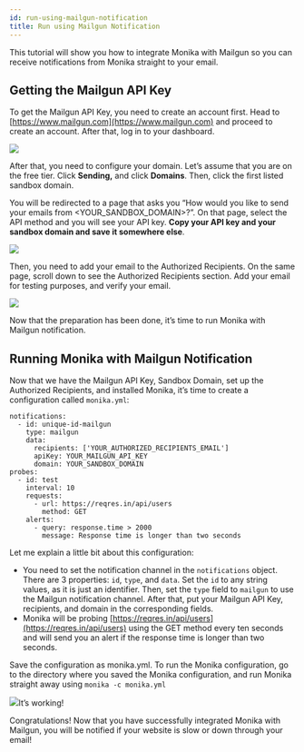 ```yaml
---
id: run-using-mailgun-notification
title: Run using Mailgun Notification
---
```


This tutorial will show you how to integrate Monika with Mailgun so you can receive notifications from Monika straight to your email.

## Getting the Mailgun API Key

To get the Mailgun API Key, you need to create an account first. Head to [https://www.mailgun.com](https://www.mailgun.com) and proceed to create an account. After that, log in to your dashboard.

![](https://miro.medium.com/max/1400/1*KqC_cBnu6afYLCyT0cqpbg.png)

After that, you need to configure your domain. Let’s assume that you are on the free tier. Click **Sending,** and click **Domains**. Then, click the first listed sandbox domain.

You will be redirected to a page that asks you “How would you like to send your emails from <YOUR_SANDBOX_DOMAIN>?”. On that page, select the API method and you will see your API key. **Copy your API key and your sandbox domain and save it somewhere else**.

![](https://miro.medium.com/max/1400/1*uf-1Ai_HGFfBlhshxpfrOg.png)

Then, you need to add your email to the Authorized Recipients. On the same page, scroll down to see the Authorized Recipients section. Add your email for testing purposes, and verify your email.

![](https://miro.medium.com/max/1400/1*_6VLwNPss3OT1iASWRo-Sg.png)

Now that the preparation has been done, it’s time to run Monika with Mailgun notification.

## Running Monika with Mailgun Notification

Now that we have the Mailgun API Key, Sandbox Domain, set up the Authorized Recipients, and installed Monika, it’s time to create a configuration called `monika.yml`:

```
notifications:
  - id: unique-id-mailgun
    type: mailgun
    data:
      recipients: ['YOUR_AUTHORIZED_RECIPIENTS_EMAIL']
      apiKey: YOUR_MAILGUN_API_KEY
      domain: YOUR_SANDBOX_DOMAIN
probes:
  - id: test
    interval: 10
    requests:
      - url: https://reqres.in/api/users
        method: GET
    alerts:
      - query: response.time > 2000
        message: Response time is longer than two seconds
```

Let me explain a little bit about this configuration:

- You need to set the notification channel in the `notifications` object. There are 3 properties: `id`, `type`, and `data`. Set the `id` to any string values, as it is just an identifier. Then, set the `type` field to `mailgun` to use the Mailgun notification channel. After that, put your Mailgun API Key, recipients, and domain in the corresponding fields.
- Monika will be probing [https://reqres.in/api/users](https://reqres.in/api/users) using the GET method every ten seconds and will send you an alert if the response time is longer than two seconds.

Save the configuration as monika.yml. To run the Monika configuration, go to the directory where you saved the Monika configuration, and run Monika straight away using `monika -c monika.yml`

![](https://miro.medium.com/max/1400/1*ASIxR-oh22Xsddu_2NI3iA.png)It’s working!

Congratulations! Now that you have successfully integrated Monika with Mailgun, you will be notified if your website is slow or down through your email!
